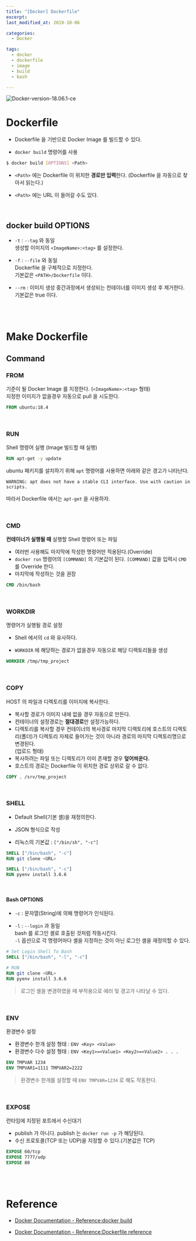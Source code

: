 ```yaml
---
title: "[Docker] Dockerfile"
excerpt: 
last_modified_at: 2019-10-06

categories:
  - Docker

tags:
  - docker
  - dockerfile
  - image
  - build
  - bash

---
```


![Docker-version-18.06.1-ce](https://img.shields.io/badge/Docker-18.06.1--ce-blue.svg)

# Dockerfile

- Dockerfile 을 기반으로 Docker Image 를 빌드할 수 있다.

- `docker build` 명령어를 사용

```bash
$ docker build [OPTIONS] <Path>
```

- `<Path>` 에는 Dockerfile 이 위치한 **경로만 입력**한다. (Dockerfile 을 자동으로 찾아서 읽는다.)  

- `<Path>` 에는 URL 이 들어갈 수도 있다.

<br>

## docker build OPTIONS

- `-t` : `--tag` 와 동일  
생성할 이미지의 `<ImageName>:<tag>` 를 설정한다.

- `-f` : `--file` 와 동일  
Dockerfile 을 구체적으로 지정한다.  
기본값은 `<PATH>/Dockerfile` 이다.  

- `--rm` : 이미지 생성 중간과정에서 생성되는 컨테이너를 이미지 생성 후 제거한다.  
기본값은 true 이다.

<br><br>

# Make Dockerfile

## Command

### FROM

기준이 될 Docker Image 를 지정한다. (`<ImageName>:<tag>` 형태)  
지정한 이미지가 없을경우 자동으로 pull 을 시도한다.

```dockerfile
FROM ubuntu:18.4
```

<br>

### RUN

Shell 명령어 실행 (Image 빌드할 때 실행)

```dockerfile
RUN apt-get -y update
```

ubuntu 패키지를 설치하기 위해 `apt` 명령어를 사용하면 아래와 같은 경고가 나타난다.

`WARNING: apt does not have a stable CLI interface. Use with caution in scripts.`  

따라서 Dockerfile 에서는 `apt-get` 을 사용하자.

<br>

### CMD

**컨테이너가 실행될 때** 실행할 Shell 명령어 또는 파일  

- 여러번 사용해도 마지막에 작성한 명령어만 적용된다.(Override)  
- `docker run` 명령어의 `[COMMAND]` 의 기본값이 된다. `[COMMAND]` 값을 입력시 `CMD` 를 Override 한다.  
- 마지막에 작성하는 것을 권장

```dockerfile
CMD /bin/bash
```

<br>

### WORKDIR

명령어가 실행될 경로 설정  

- Shell 에서의 `cd` 와 유사하다.

- `WORKDIR` 에 해당하는 경로가 없을경우 자동으로 해당 디렉토리들을 생성

```dockerfile
WORKDIR /tmp/tmp_project
```

<br>

### COPY

HOST 의 파일과 디렉토리를 이미지에 복사한다.  

- 복사할 경로가 이미지 내에 없을 경우 자동으로 만든다.
- 컨테이너의 설정경로는 **절대경로**만 설정가능하다.
- 디렉토리를 복사할 경우 컨테이너의 복사경로 마지막 디렉토리에 호스트의 디렉토리(폴더)가 디렉토리 자체로 들어가는 것이 아니라 경로의 마지막 디렉토리명으로 변경된다.  
(업로드 형태)
- 복사하려는 파일 또는 디렉토리가 이미 존재할 경우 **덮어씌운다.**
- 호스트의 경로는 Dockerfile 이 위치한 경로 상위로 갈 수 없다.  

```dockerfile
COPY . /srv/tmp_project
```

<br>

### SHELL

- Default Shell(기본 셸)을 재정의한다.

- JSON 형식으로 작성

- 리눅스의 기본값 : `["/bin/sh", "-c"]`

```dockerfile
SHELL ["/bin/bash", "-c"]
RUN git clone <URL>

SHELL ["/bin/bash", "-c"]
RUN pyenv install 3.6.6
```

<br>

#### Bash OPTIONS

- `-c` : 문자열(String)에 의해 명령어가 인식된다.

- `-l` : `--login` 과 동일  
bash 를 로그인 셸로 호출된 것처럼 작동시킨다.  
`-l` 옵션으로 각 명령어마다 셸을 지정하는 것이 아닌 로그인 셸을 재정의할 수 있다.

```dockerfile
# Set Login Shell To Bash
SHELL ["/bin/bash", "-l", "-c"]

# RUN
RUN git clone <URL>
RUN pyenv install 3.6.6
```

> 로그인 셸을 변경하였을 때 부작용으로 에러 및 경고가 나타날 수 있다.

<br>

### ENV

환경변수 설정

- 환경변수 한개 설정 형태 : `ENV <Key> <Value>`   
- 환경변수 다수 설정 형태 : `ENV <Key1>=<Value1> <Key2>=<Value2> . . .`

```dockerfile
ENV TMPVAR 1234
ENV TMPVAR1=1111 TMPVAR2=2222
```

> 환경변수 한개를 설정할 때 `ENV TMPVAR=1234` 로 해도 작동한다.

<br>

### EXPOSE

런타임에 지정된 포트에서 수신대기  

- publish 가 아니다. publish 는 `docker run -p` 가 해당된다.
- 수신 프로토콜(TCP 또는 UDP)을 지정할 수 있다.(기본값은 TCP)

```dockerfile
EXPOSE 60/tcp
EXPOSE 7777/udp
EXPOSE 80
```

<br><br>

# Reference

- [Docker Documentation - Reference:docker build](https://docs.docker.com/engine/reference/commandline/build/)

- [Docker Documentation - Reference:Dockerfile reference](https://docs.docker.com/engine/reference/builder/)

